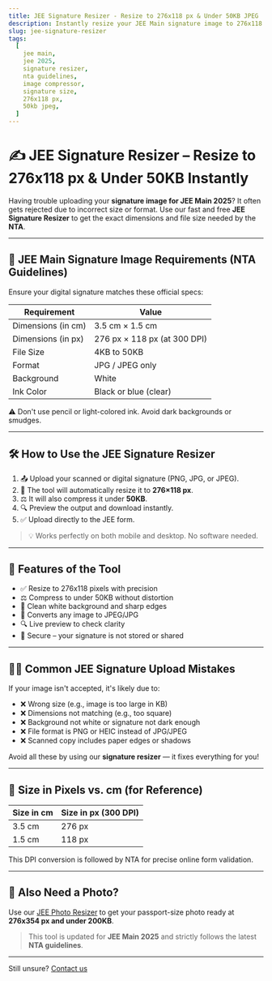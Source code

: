 ```yaml
---
title: JEE Signature Resizer - Resize to 276x118 px & Under 50KB JPEG
description: Instantly resize your JEE Main signature image to 276x118 pixels and compress it under 50KB in JPG/JPEG format as per NTA 2025 rules.
slug: jee-signature-resizer
tags:
  [
    jee main,
    jee 2025,
    signature resizer,
    nta guidelines,
    image compressor,
    signature size,
    276x118 px,
    50kb jpeg,
  ]
---
```


# ✍️ JEE Signature Resizer – Resize to 276x118 px & Under 50KB Instantly

Having trouble uploading your **signature image for JEE Main 2025**? It often gets rejected due to incorrect size or format. Use our fast and free **JEE Signature Resizer** to get the exact dimensions and file size needed by the **NTA**.

---

## 📏 JEE Main Signature Image Requirements (NTA Guidelines)

Ensure your digital signature matches these official specs:

| Requirement        | Value                        |
| ------------------ | ---------------------------- |
| Dimensions (in cm) | 3.5 cm × 1.5 cm              |
| Dimensions (in px) | 276 px × 118 px (at 300 DPI) |
| File Size          | 4KB to 50KB                  |
| Format             | JPG / JPEG only              |
| Background         | White                        |
| Ink Color          | Black or blue (clear)        |

⚠️ Don't use pencil or light-colored ink. Avoid dark backgrounds or smudges.

---

## 🛠 How to Use the JEE Signature Resizer

1. 📤 Upload your scanned or digital signature (PNG, JPG, or JPEG).
2. 📐 The tool will automatically resize it to **276×118 px**.
3. ⚖️ It will also compress it under **50KB**.
4. 🔍 Preview the output and download instantly.
5. ✅ Upload directly to the JEE form.

> 💡 Works perfectly on both mobile and desktop. No software needed.

---

## 🚀 Features of the Tool

- ✅ Resize to 276x118 pixels with precision
- ⚖️ Compress to under 50KB without distortion
- 🧼 Clean white background and sharp edges
- 📁 Converts any image to JPEG/JPG
- 🔍 Live preview to check clarity
- 🔐 Secure – your signature is not stored or shared

---

## 🧑‍🏫 Common JEE Signature Upload Mistakes

If your image isn't accepted, it's likely due to:

- ❌ Wrong size (e.g., image is too large in KB)
- ❌ Dimensions not matching (e.g., too square)
- ❌ Background not white or signature not dark enough
- ❌ File format is PNG or HEIC instead of JPG/JPEG
- ❌ Scanned copy includes paper edges or shadows

Avoid all these by using our **signature resizer** — it fixes everything for you!

---

## 📐 Size in Pixels vs. cm (for Reference)

| Size in cm | Size in px (300 DPI) |
| ---------- | -------------------- |
| 3.5 cm     | 276 px               |
| 1.5 cm     | 118 px               |

This DPI conversion is followed by NTA for precise online form validation.

---

## 📝 Also Need a Photo?

Use our [JEE Photo Resizer](/jee-photo-resizer) to get your passport-size photo ready at **276x354 px and under 200KB**.

> This tool is updated for **JEE Main 2025** and strictly follows the latest **NTA guidelines**.

---

Still unsure? [Contact us](/contact)
